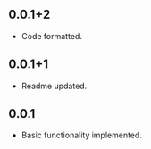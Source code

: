 ## 0.0.1+2

* Code formatted.

## 0.0.1+1

* Readme updated.

## 0.0.1

* Basic functionality implemented.
